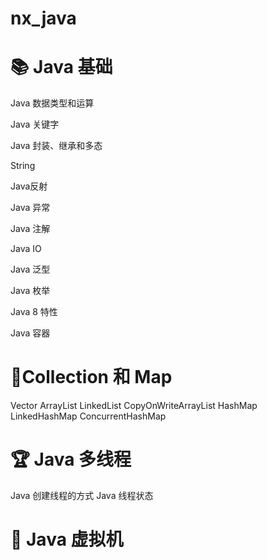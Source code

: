 # nx_java


# 📚 Java 基础

Java 数据类型和运算

Java 关键字

Java 封装、继承和多态

String

Java反射

Java 异常

Java 注解

Java IO

Java 泛型

Java 枚举

Java 8 特性

Java 容器

# 📝Collection 和 Map
Vector
ArrayList
LinkedList
CopyOnWriteArrayList
HashMap
LinkedHashMap
ConcurrentHashMap

# 🏆 Java 多线程

Java 创建线程的方式
Java 线程状态



# 🥇 Java 虚拟机
















